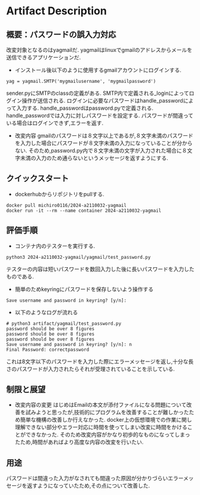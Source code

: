 # Artifact Description

## 概要：パスワードの誤入力対応

改変対象となるのはyagmailだ.
yagmailはlinuxでgmailのアドレスからメールを送信できるアプリケーションだ.

* インストール後以下のように使用するgmailアカウントにログインする.

```
yag = yagmail.SMTP('mygmailusername', 'mygmailpassword')
```
sender.pyにSMTPのclassの定義がある.
SMTP内で定義される_loginによってログイン操作が送信される.
ログインに必要なパスワードはhandle_passwordによって入力する.
handle_passwordはpassword.pyで定義される.
handle_passwordでは入力に対しパスワードを設定する.
パスワードが間違っている場合はログインできず,エラーを返す.

* 改変内容
gmailのパスワードは８文字以上であるが,８文字未満のパスワードを入力した場合にパスワードが８文字未満の入力になっていることが分からない.
そのため,password.py内で８文字未満の文字が入力された場合に８文字未満の入力のため通らないというメッセージを返すようにする.

## クイックスタート

* dockerhubからリポジトリをpullする.
```
docker pull michiro0116/2024-a2110032-yagmail
docker run -it --rm --name container 2024-a2110032-yagmail
```


## 評価手順

* コンテナ内のテスターを実行する.
```
python3 2024-a2110032-yagmail/yagmail/test_password.py
```
テスターの内容は短いパスワードを数回入力した後に長いパスワードを入力したものである.
　
* 簡単のためkeyringにパスワードを保存しないよう操作する
```
Save username and password in keyring? [y/n]:
```

* 以下のようなログが流れる
```
# python3 artifact/yagmail/test_password.py
password should be over 8 figures
password should be over 8 figures
password should be over 8 figures
Save username and password in keyring? [y/n]: n
Final Password: correctpassword
```
これは8文字以下のパスワードを入力した際にエラーメッセージを返し,十分な長さのパスワードが入力されたらそれが受理されていることを示している.


## 制限と展望

* 改変内容の変更
はじめはEmailの本文が添付ファイルになる問題について改善を試みようと思ったが,技術的にプログラムを改善することが難しかったため簡単な機構の改善しか行えなかった.
docker上の仮想環境での作業に関し理解できない部分やエラー対応に時間を使ってしまい改変に時間をかけることができなかった.
そのため改変内容がかなり初歩的なものになってしまったため,時間があればより高度な内容の改変を行いたい.

## 用途

パスワードは間違った入力がなされても間違った原因が分かりづらいエラーメッセージを返すようになっていたため,その点について改善した.

